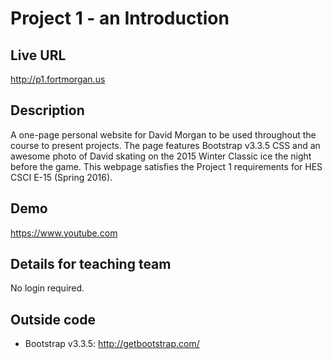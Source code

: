 # Project 1 - an Introduction

## Live URL
<http://p1.fortmorgan.us>

## Description
A one-page personal website for David Morgan to be used throughout the course to present projects.  The page features Bootstrap v3.3.5 CSS and an awesome photo of David skating on the 2015 Winter Classic ice the night before the game.  This webpage satisfies the Project 1 requirements for HES CSCI E-15 (Spring 2016).

## Demo
<https://www.youtube.com>

## Details for teaching team
No login required.

## Outside code

* Bootstrap v3.3.5: http://getbootstrap.com/
